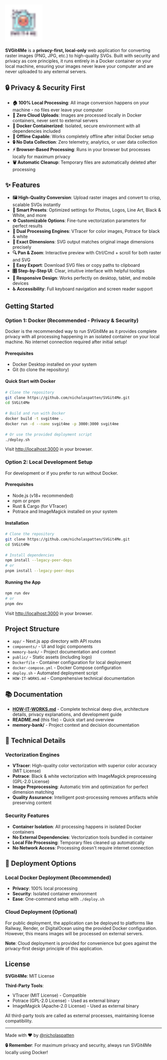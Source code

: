# <img src="public/logo.svg" alt="SVG It 4 Me Logo" width="120" style="vertical-align:middle;" />

**SVGit4Me** is a **privacy-first, local-only** web application for converting raster images (PNG, JPG, etc.) to high-quality SVGs. Built with security and privacy as core principles, it runs entirely in a Docker container on your local machine, ensuring your images never leave your computer and are never uploaded to any external servers.

## 🔒 Privacy & Security First

- **🏠 100% Local Processing**: All image conversion happens on your machine - no files ever leave your computer
- **🚫 Zero Cloud Uploads**: Images are processed locally in Docker containers, never sent to external servers
- **🐳 Docker Containerized**: Isolated, secure environment with all dependencies included
- **📱 Offline Capable**: Works completely offline after initial Docker setup
- **🔒 No Data Collection**: Zero telemetry, analytics, or user data collection
- **⚡ Browser-Based Processing**: Runs in your browser but processes locally for maximum privacy
- **🗑️ Automatic Cleanup**: Temporary files are automatically deleted after processing

## ✨ Features

- **🖼️ High-Quality Conversion**: Upload raster images and convert to crisp, scalable SVGs instantly
- **🎯 Smart Presets**: Optimized settings for Photos, Logos, Line Art, Black & White, and more
- **⚙️ Customizable Options**: Fine-tune vectorization parameters for perfect results
- **🎨 Dual Processing Engines**: VTracer for color images, Potrace for black & white
- **📏 Exact Dimensions**: SVG output matches original image dimensions precisely
- **🔍 Pan & Zoom**: Interactive preview with Ctrl/Cmd + scroll for both raster and SVG
- **💾 Easy Export**: Download SVG files or copy paths to clipboard
- **🎛️ Step-by-Step UI**: Clear, intuitive interface with helpful tooltips
- **📱 Responsive Design**: Works perfectly on desktop, tablet, and mobile devices
- **♿ Accessibility**: Full keyboard navigation and screen reader support

## Getting Started

### Option 1: Docker (Recommended - Privacy & Security)

Docker is the recommended way to run SVGit4Me as it provides complete privacy with all processing happening in an isolated container on your local machine. No internet connection required after initial setup!

#### Prerequisites
- Docker Desktop installed on your system
- Git (to clone the repository)

#### Quick Start with Docker

```bash
# Clone the repository
git clone https://github.com/nicholaspatten/SVGit4Me.git
cd SVGit4Me

# Build and run with Docker
docker build -t svgit4me .
docker run -d --name svgit4me -p 3000:3000 svgit4me

# Or use the provided deployment script
./deploy.sh
```

Visit [http://localhost:3000](http://localhost:3000) in your browser.

### Option 2: Local Development Setup

For development or if you prefer to run without Docker.

#### Prerequisites
- Node.js (v18+ recommended)
- npm or pnpm
- Rust & Cargo (for VTracer)
- Potrace and ImageMagick installed on your system

#### Installation

```bash
# Clone the repository
git clone https://github.com/nicholaspatten/SVGit4Me.git
cd SVGit4Me

# Install dependencies
npm install --legacy-peer-deps
# or
pnpm install --legacy-peer-deps
```

#### Running the App

```bash
npm run dev
# or
pnpm dev
```

Visit [http://localhost:3000](http://localhost:3000) in your browser.

## Project Structure
- `app/` - Next.js app directory with API routes
- `components/` - UI and logic components
- `memory-bank/` - Project documentation and context
- `public/` - Static assets (including logo)
- `Dockerfile` - Container configuration for local deployment
- `docker-compose.yml` - Docker Compose configuration
- `deploy.sh` - Automated deployment script
- `HOW-IT-WORKS.md` - Comprehensive technical documentation

## 📚 Documentation

- **[HOW-IT-WORKS.md](./HOW-IT-WORKS.md)** - Complete technical deep dive, architecture details, privacy explanations, and development guide
- **README.md** (this file) - Quick start and overview
- **memory-bank/** - Project context and decision documentation

## 🔧 Technical Details

### Vectorization Engines
- **VTracer**: High-quality color vectorization with superior color accuracy (MIT License)
- **Potrace**: Black & white vectorization with ImageMagick preprocessing (GPL-2.0 License)
- **Image Preprocessing**: Automatic trim and optimization for perfect dimension matching
- **Quality Assurance**: Intelligent post-processing removes artifacts while preserving content

### Security Features
- **Container Isolation**: All processing happens in isolated Docker containers
- **No External Dependencies**: Vectorization tools bundled in container
- **Local File Processing**: Temporary files cleaned up automatically
- **No Network Access**: Processing doesn't require internet connection

## 🚀 Deployment Options

### Local Docker Deployment (Recommended)
- **Privacy**: 100% local processing
- **Security**: Isolated container environment
- **Ease**: One-command setup with `./deploy.sh`

### Cloud Deployment (Optional)
For public deployment, the application can be deployed to platforms like Railway, Render, or DigitalOcean using the provided Docker configuration. However, this means images will be processed on external servers.

**Note**: Cloud deployment is provided for convenience but goes against the privacy-first design principle of this application.

## License

**SVGit4Me**: MIT License

**Third-Party Tools**: 
- VTracer (MIT License) - Compatible
- Potrace (GPL-2.0 License) - Used as external binary
- ImageMagick (Apache-2.0 License) - Used as external binary

All third-party tools are called as external processes, maintaining license compatibility.

---

Made with ❤️ by [@nicholaspatten](https://github.com/nicholaspatten)

**🔒 Remember**: For maximum privacy and security, always run SVGit4Me locally using Docker! 